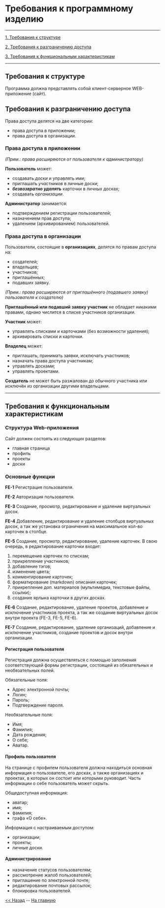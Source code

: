 Требования к программному изделию
=================================

****

[1. Требования к структуре](#Требования-к-структуре)

[2. Требования к разграничению доступа](#Требования-к-разграничению-доступа)

[3. Требования к функциональным характеристикам](#Требования-к-функциональным-характеристикам)

****

Требования к структуре
----------------------

Программа должна представлять собой клиент-серверное WEB-приложение
(сайт).

Требования к разграничению доступа
----------------------------------

Права доступа делятся на две категории:

- права доступа в приложении;
- права доступа в организации.

### Права доступа в приложении

*(Прим.: права расширяются от пользователя к администратору)*

**Пользователь** может:

- создавать *доски* и управлять ими;
- приглашать *участников* в личные доски;
- ***безвозвратно удалять*** карточки в личных досках;
- создавать *организации*.

**Администратор** занимается:

- подтверждением регистрации пользователей;
- назначением прав доступа;
- удалением (архивированием) пользователей.

### Права доступа в организации


Пользователи, состоящие в **организациях**, делятся по правам доступа на:

- создателей;
- владельцев;
- участников;
- приглашённых;
- подавших заявку.

*(Прим.: права расширяются от приглашённого (подавшего заявку) пользователя к создателю)*

**Приглашённый или подавший заявку участник** не обладает никакими правами, однако числится в списке участников организации.

**Участник** может:

- управлять списками и карточками (без возможности удаления);
- архивировать списки и карточки.

**Владелец** может:

- приглашать, принимать заявки, исключать участников;
- назначать права доступа участникам;
- управлять досками;
- управлять проектами.

**Создатель** не может быть разжалован до обычного участника или исключён из организации другими владельцами.


****

Требования к функциональным характеристикам
-------------------------------------------

### Структура Web-приложения

Сайт должен состоять из следующих разделов:

- главная страница
- профиль
- проекты
- доски

### Основные функции

**FE-1**    Регистрация пользователя.

**FE-2**    Авторизация пользователя.

**FE-3**    Создание, просмотр, редактирование и удаление виртуальных досок.

**FE-4**    Добавление, редактирование и удаление столбцов виртуальных досок, а так же установка ограничения на максимальное кол-во карточек в столбце.

**FE-5**    Создание, просмотр, редактирование, удаление карточек. В свою очередь, в редактирование карточки входит:

1. перемещение карточек по спискам;
2. прикрепление участников;
3. добавление тэгов;
4. изменение цвета;
5. комментирование карточек;
6. форматирование (markdown) описания карточек;
7. прикрепление доп. материалов (мультимедиа, текстовые файлы, ссылки);
8. создание ярлыка карточки в других досках.

**FE-6**    Создание, редактирование, удаление проектов, добавление и исключение участников проекта, а так же создание виртуальных досок внутри проекта (FE-3, FE-5, FE-6).

**FE-7**    Создание, редактирование, удаление организаций, добавление и исключение участников, создание проектов и досок внутри организации.

#### Регистрация пользователя

Регистрация должна осуществляться с помощью заполнения соответствующей формы регистрации, состоящей из обязательных и необязательных полей.

Обязательные поля:

- Адрес электронной почты;
- Логин;
- Пароль;
- Подтверждение пароля.

Необязательные поля:

- Имя;
- Фамилия;
- Дата рождения;
- О себе;
- Аватар.

#### Профиль пользователя

На странице с профилем пользователя должна находиться основная информация о пользователе, его досках, а также организациях и проектах, в которых он состоит или которыми руководит. Часть информации о себе пользователь может скрыть.

Общедоступная информация:

- аватар;
- имя;
- фамилия;
- графа «О себе».

Информация с настраиваемым доступом:

- организации;
- проекты;
- личные доски.

#### Администрирование

- назначение статусов пользователям;
- рассмотрение жалоб пользователей;
- приглашение по электронной почте;
- редактирование почтовых рассылок;
- блокировка пользователей.

[<< Назад](OBJECTIVES.md) -- [На главную](README.md)

